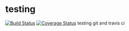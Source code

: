 # testing

[![Build Status](https://travis-ci.com/josh-wer/testing.svg?branch=master)](https://travis-ci.com/josh-wer/testing)
[![Coverage Status](https://coveralls.io/repos/github/josh-wer/testing/badge.svg)](https://coveralls.io/github/josh-wer/testing)
testing git and travis ci

